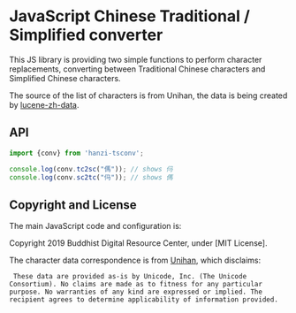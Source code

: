 # JavaScript Chinese Traditional / Simplified converter

This JS library is providing two simple functions to perform character replacements, converting between Traditional Chinese characters and Simplified Chinese characters.

The source of the list of characters is from Unihan, the data is being created by [lucene-zh-data](https://github.com/buda-base/lucene-zh-data/).

## API

```javascript
import {conv} from 'hanzi-tsconv';

console.log(conv.tc2sc("傌")); // shows 㐷
console.log(conv.sc2tc("㐷")); // shows 傌
```

## Copyright and License

The main JavaScript code and configuration is:

Copyright 2019 Buddhist Digital Resource Center, under [MIT License].

The character data correspondence is from [Unihan](https://unicode.org/charts/unihan.html), which disclaims:

```
 These data are provided as-is by Unicode, Inc. (The Unicode Consortium). No claims are made as to fitness for any particular purpose. No warranties of any kind are expressed or implied. The recipient agrees to determine applicability of information provided. 
```